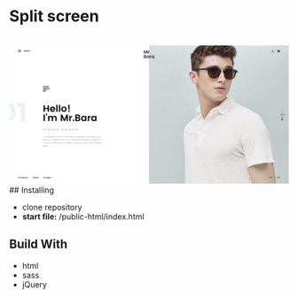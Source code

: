 # Split screen

<br>
<img src="https://github.com/Nvagelis/split/blob/master/screenshot%20.png">
## Installing

* clone repository
* <b>start file:</b> /public-html/index.html

## Build With

* html
* sass
* jQuery
